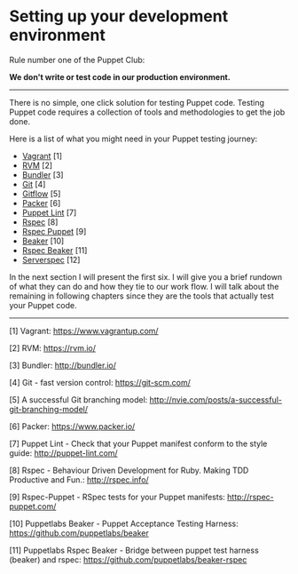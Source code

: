 # Setting up your development environment

Rule number one of the Puppet Club:

**We don't write or test code in our production environment.**


---

There is no simple, one click solution for testing Puppet code. Testing Puppet code requires a collection of tools and methodologies to get the job done.

Here is a list of what you might need in your Puppet testing journey:

* [Vagrant](https://www.vagrantup.com/) [1]
* [RVM](https://rvm.io/) [2]
* [Bundler](http://bundler.io/) [3]
* [Git](https://git-scm.com/) [4]
* [Gitflow](http://nvie.com/posts/a-successful-git-branching-model/) [5]
* [Packer](https://www.packer.io/) [6]
* [Puppet Lint](http://puppet-lint.com/) [7]
* [Rspec](http://rspec.info/) [8]
* [Rspec Puppet](http://rspec-puppet.com/) [9]
* [Beaker](https://github.com/puppetlabs/beaker) [10]
* [Rspec Beaker](https://github.com/puppetlabs/beaker-rspec) [11]
* [Serverspec](http://serverspec.org/) [12]

In the next section I will present the first six. I will give you a brief rundown of what they can do and how they tie to our work flow. 
I will talk about the remaining in following chapters since they are the tools that actually test your Puppet code.



---

[1] Vagrant: https://www.vagrantup.com/

[2] RVM: https://rvm.io/

[3] Bundler: http://bundler.io/

[4] Git - fast version control: https://git-scm.com/

[5] 
A successful Git branching model: http://nvie.com/posts/a-successful-git-branching-model/

[6] Packer: https://www.packer.io/

[7] Puppet Lint - Check that your Puppet manifest conform to the style guide: http://puppet-lint.com/

[8] Rspec - Behaviour Driven
Development for Ruby.
Making TDD Productive and Fun.: http://rspec.info/

[9] Rspec-Puppet - RSpec tests for your Puppet manifests: http://rspec-puppet.com/

[10] Puppetlabs Beaker - Puppet Acceptance Testing Harness: https://github.com/puppetlabs/beaker

[11] Puppetlabs Rspec Beaker - Bridge between puppet test harness (beaker) and rspec: https://github.com/puppetlabs/beaker-rspec